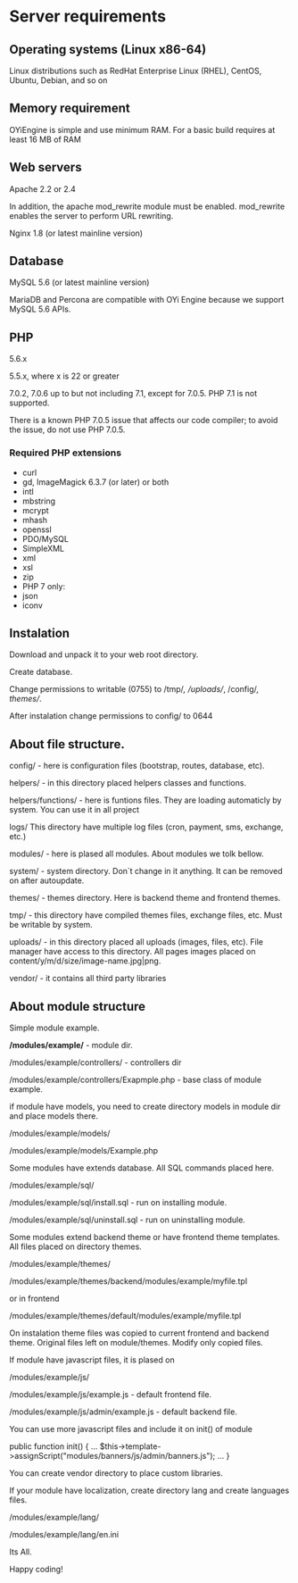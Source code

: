 # Server requirements

## Operating systems (Linux x86-64)

Linux distributions such as RedHat Enterprise Linux (RHEL), CentOS, Ubuntu, Debian, and so on

## Memory requirement

OYiEngine is simple and use minimum RAM. For a basic build requires at least 16 MB of RAM

## Web servers

Apache 2.2 or 2.4

In addition, the apache mod_rewrite module must be enabled. mod_rewrite enables the server to perform URL rewriting.

Nginx 1.8 (or latest mainline version)

## Database

MySQL 5.6 (or latest mainline version)

MariaDB and Percona are compatible with OYi Engine because we support MySQL 5.6 APIs.

## PHP

5.6.x

5.5.x, where x is 22 or greater

7.0.2, 7.0.6 up to but not including 7.1, except for 7.0.5. PHP 7.1 is not supported.

There is a known PHP 7.0.5 issue that affects our code compiler; to avoid the issue, do not use PHP 7.0.5.

### Required PHP extensions
 - curl
 - gd, ImageMagick 6.3.7 (or later) or both
 - intl
 - mbstring
 - mcrypt
 - mhash
 - openssl
 - PDO/MySQL
 - SimpleXML
 - xml
 - xsl
 - zip
 - PHP 7 only:
  - json
  - iconv

## Instalation

Download and unpack it to your web root directory.

Create database.

Change permissions to writable (0755) to /tmp/*, /uploads/*, /config/*, themes/*.

After instalation change permissions to config/ to 0644

## About file structure.

config/ - here is configuration files (bootstrap, routes, database, etc). 

helpers/ - in this directory placed helpers classes and functions. 

helpers/functions/ - here is funtions files. They are loading automaticly by system. You can use it in all project

logs/ This directory have multiple log files (cron, payment, sms, exchange, etc.)

modules/ - here is plased all modules. About modules we tolk bellow.

system/ - system directory. Don`t change in it anything. It can be removed on after autoupdate.

themes/ - themes directory. Here is backend theme and frontend themes. 

tmp/ - this directory have compiled themes files, exchange files, etc. Must be writable by system.

uploads/ - in this directory placed all uploads (images, files, etc). File manager have access to this directory. All pages images placed on content/y/m/d/size/image-name.jpg|png.

vendor/ - it contains all third party libraries


## About module structure

Simple module example.

**/modules/example/** - module dir.

/modules/example/controllers/ - controllers dir

/modules/example/controllers/Exapmple.php - base class of module example. 

if module have models, you need to create directory models in module dir and place models there.

/modules/example/models/

/modules/example/models/Example.php

Some modules have extends database. All SQL commands placed here.

/modules/example/sql/

/modules/example/sql/install.sql - run on installing module.

/modules/example/sql/uninstall.sql - run on uninstalling module.

Some modules extend backend theme or have frontend theme templates. All files placed on directory themes. 

/modules/example/themes/

/modules/example/themes/backend/modules/example/myfile.tpl

or in frontend 

/modules/example/themes/default/modules/example/myfile.tpl

On instalation theme files was copied to current frontend and backend theme. Original files left on module/themes. Modify only copied files.

If module have javascript files, it is plased on 

/modules/example/js/

/modules/example/js/example.js - default frontend file.

/modules/example/js/admin/example.js - default backend file.

You can use more javascript files and include it on init() of module

public function init()
{
    ... 
    $this->template->assignScript("modules/banners/js/admin/banners.js");
    ...
}


You can create vendor directory to place custom libraries.

If your module have localization, create directory lang and create languages files.

/modules/example/lang/

/modules/example/lang/en.ini

Its All.

Happy coding!


